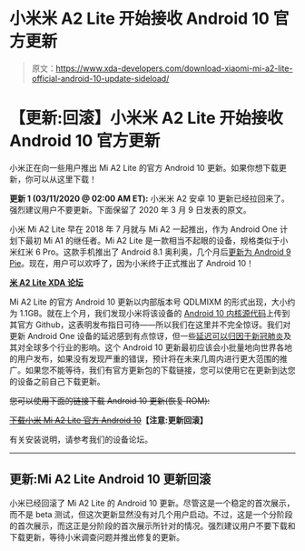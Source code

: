 # 小米米 A2 Lite 开始接收 Android 10 官方更新

> 原文：<https://www.xda-developers.com/download-xiaomi-mi-a2-lite-official-android-10-update-sideload/>

# 【更新:回滚】小米米 A2 Lite 开始接收 Android 10 官方更新

小米正在向一些用户推出 Mi A2 Lite 的官方 Android 10 更新。如果你想下载更新，你可以从这里下载！

**更新 1 (03/11/2020 @ 02:00 AM ET):** 小米米 A2 安卓 10 更新已经拉回来了。强烈建议用户不要更新。下面保留了 2020 年 3 月 9 日发表的原文。

小米 Mi A2 Lite 早在 2018 年 7 月就与 Mi A2 一起推出，作为 Android One 计划下最初 Mi A1 的继任者。Mi A2 Lite 是一款相当不起眼的设备，规格类似于小米红米 6 Pro。这款手机推出了 Android 8.1 奥利奥，几个月后[更新为 Android 9 Pie](https://www.xda-developers.com/android-pie-update-xiaomi-mi-a2-lite/)。现在，用户可以欢呼了，因为小米终于正式推出了 Android 10！

**[米 A2 Lite XDA 论坛](https://forum.xda-developers.com/mi-a2-lite)**

Mi A2 Lite 的官方 Android 10 更新以内部版本号 QDLMIXM 的形式出现，大小约为 1.1GB。就在上个月，我们发现小米将该设备的 [Android 10 内核源代码](https://www.xda-developers.com/xiaomi-mi-a2-lite-android-10-redmi-8a-dual-pie-kernel-source-release/)上传到其官方 Github，这表明发布指日可待——所以我们在这里并不完全惊讶。我们对更新 Android One 设备的延迟感到有点惊讶，但一些[延迟可以归因于新冠肺炎](https://www.xda-developers.com/xiaomi-mi-a3-android-10-mid-february-2020/)及其对全球多个行业的影响。这个 Android 10 更新最初应该会小批量地向世界各地的用户发布，如果没有发现严重的错误，预计将在未来几周内进行更大范围的推广。如果您不能等待，我们有官方更新包的下载链接，您可以使用它在更新到达您的设备之前自己下载更新。

~~您可以使用下面的链接下载 Android 10 更新(恢复 ROM):~~

~~[下载小米 Mi A2 Lite 官方 Android 10](http://bigota.d.miui.com/V11.0.2.0.QDLMIXM/miui_DAISYGlobal_V11.0.2.0.QDLMIXM_d59f395371_10.0.zip)~~**【注意:更新回滚】**

有关安装说明，请参考我们的设备论坛。

* * *

## 更新:Mi A2 Lite Android 10 更新回滚

小米已经回滚了 Mi A2 Lite 的 Android 10 更新。尽管这是一个稳定的首次展示，而不是 beta 测试，但这次更新显然没有对几个用户启动。不过，这是一个分阶段的首次展示，而这正是分阶段的首次展示所针对的情况。强烈建议用户不要下载和下载更新，等待小米调查问题并推出修复的更新。